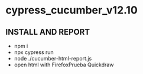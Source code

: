 # cypress_cucumber_v12.10


## INSTALL AND REPORT

- npm i
- npx cypress run
- node ./cucumber-html-report.js
- open html with FirefoxPrueba Quickdraw
